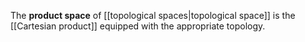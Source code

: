 The **product space** of [[topological spaces|topological space]] is the [[Cartesian product]] equipped with the appropriate topology.
